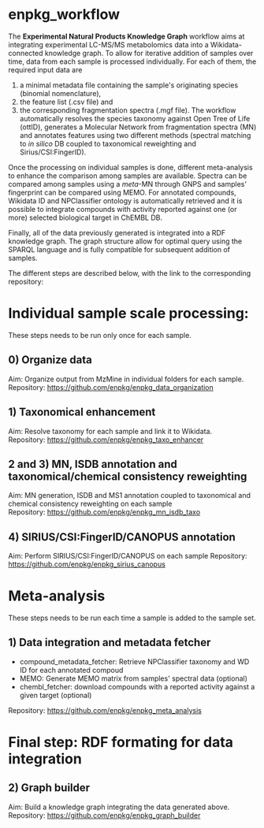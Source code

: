 # enpkg_workflow
The **Experimental Natural Products Knowledge Graph** workflow aims at integrating experimental LC-MS/MS metabolomics data into a Wikidata-connected knowledge graph. To allow for iterative addition of samples over time, data from each sample is processed individually. For each of them, the required input data are 
1) a minimal metadata file containing the sample's originating species (binomial nomenclature), 
2) the feature list (.csv file) and 
3) the corresponding fragmentation spectra (.mgf file). The workflow automatically resolves the species taxonomy against Open Tree of Life (ottID), generates a Molecular Network from fragmentation spectra (MN) and annotates features using two different methods (spectral matching to *in silico* DB coupled to taxonomical reweighting and Sirius/CSI:FingerID). 

Once the processing on individual samples is done, different meta-analysis to enhance the comparison among samples are available. Spectra can be compared among samples using a *meta*-MN through GNPS and samples' fingerprint can be compared using MEMO. For annotated compounds, Wikidata ID and NPClassifier ontology is automatically retrieved and it is possible to integrate compounds with activity reported against one (or more) selected biological target in ChEMBL DB. 

Finally, all of the data previously generated is integrated into a RDF knowledge graph. The graph structure allow for optimal query using the SPARQL language and is fully compatible for subsequent addition of samples.

The different steps are described below, with the link to the corresponding repository:

# Individual sample scale processing:
These steps needs to be run only once for each sample.

## 0) Organize data
Aim: Organize output from MzMine in individual folders for each sample.  
Repository: https://github.com/enpkg/enpkg_data_organization

## 1) Taxonomical enhancement
Aim: Resolve taxonomy for each sample and link it to Wikidata.  
Repository: https://github.com/enpkg/enpkg_taxo_enhancer

## 2 and 3) MN, ISDB annotation and taxonomical/chemical consistency reweighting
Aim: MN generation, ISDB and MS1 annotation coupled to taxonomical and chemical consistency reweighting on each sample  
Repository: https://github.com/enpkg/enpkg_mn_isdb_taxo

## 4) SIRIUS/CSI:FingerID/CANOPUS annotation
Aim: Perform SIRIUS/CSI:FingerID/CANOPUS on each sample
Repository: https://github.com/enpkg/enpkg_sirius_canopus

# Meta-analysis
These steps needs to be run each time a sample is added to the sample set.

## 1) Data integration and metadata fetcher
- compound_metadata_fetcher: Retrieve NPClassifier taxonomy and WD ID for each annotated compoud
- MEMO: Generate MEMO matrix from samples' spectral data (optional)
- chembl_fetcher: download compounds with a reported activity against a given target (optional)

Repository: https://github.com/enpkg/enpkg_meta_analysis

# Final step: RDF formating for data integration

## 2) Graph builder
Aim: Build a knowledge graph integrating the data generated above.  
Repository: https://github.com/enpkg/enpkg_graph_builder
